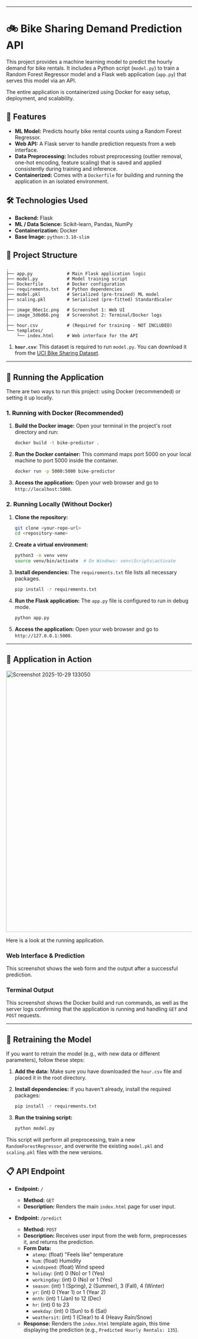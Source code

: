 
-----

# 🚲 Bike Sharing Demand Prediction API

This project provides a machine learning model to predict the hourly demand for bike rentals. It includes a Python script (`model.py`) to train a Random Forest Regressor model and a Flask web application (`app.py`) that serves this model via an API.

The entire application is containerized using Docker for easy setup, deployment, and scalability.

## 🌟 Features

  * **ML Model:** Predicts hourly bike rental counts using a Random Forest Regressor.
  * **Web API:** A Flask server to handle prediction requests from a web interface.
  * **Data Preprocessing:** Includes robust preprocessing (outlier removal, one-hot encoding, feature scaling) that is saved and applied consistently during training and inference.
  * **Containerized:** Comes with a `Dockerfile` for building and running the application in an isolated environment.

## 🛠️ Technologies Used

  * **Backend:** Flask
  * **ML / Data Science:** Scikit-learn, Pandas, NumPy
  * **Containerization:** Docker
  * **Base Image:** `python:3.10-slim`

## 📁 Project Structure

```
.
├── app.py             # Main Flask application logic
├── model.py           # Model training script
├── Dockerfile         # Docker configuration
├── requirements.txt   # Python dependencies
├── model.pkl          # Serialized (pre-trained) ML model
├── scaling.pkl        # Serialized (pre-fitted) StandardScaler
│
├── image_06ec1c.png   # Screenshot 1: Web UI
├── image_3d6d66.png   # Screenshot 2: Terminal/Docker logs
│
├── hour.csv           # (Required for training - NOT INCLUDED)
└── templates/
    └── index.html     # Web interface for the API
```


1.  **`hour.csv`**: This dataset is required to run `model.py`. You can download it from the [UCI Bike Sharing Dataset](https://archive.ics.uci.edu/ml/datasets/bike+sharing+dataset).

-----

## 🚀 Running the Application

There are two ways to run this project: using Docker (recommended) or setting it up locally.

### 1\. Running with Docker (Recommended)

1.  **Build the Docker image:**
    Open your terminal in the project's root directory and run:

    ```sh
    docker build -t bike-predictor .
    ```

2.  **Run the Docker container:**
    This command maps port 5000 on your local machine to port 5000 inside the container.

    ```sh
    docker run -p 5000:5000 bike-predictor
    ```

3.  **Access the application:**
    Open your web browser and go to `http://localhost:5000`.

### 2\. Running Locally (Without Docker)

1.  **Clone the repository:**

    ```sh
    git clone <your-repo-url>
    cd <repository-name>
    ```

2.  **Create a virtual environment:**

    ```sh
    python3 -m venv venv
    source venv/bin/activate  # On Windows: venv\Scripts\activate
    ```

3.  **Install dependencies:**
    The `requirements.txt` file lists all necessary packages.

    ```sh
    pip install -r requirements.txt
    ```

4.  **Run the Flask application:**
    The `app.py` file is configured to run in debug mode.

    ```sh
    python app.py
    ```

5.  **Access the application:**
    Open your web browser and go to `http://127.0.0.1:5000`.

-----

## 📸 Application in Action

<img width="698" height="708" alt="Screenshot 2025-10-29 133050" src="https://github.com/user-attachments/assets/2eff201a-de2b-4222-9b00-6c079de99601" />

Here is a look at the running application.

### Web Interface & Prediction

This screenshot shows the web form and the output after a successful prediction.

### Terminal Output

This screenshot shows the Docker build and run commands, as well as the server logs confirming that the application is running and handling `GET` and `POST` requests.

-----

## 🧠 Retraining the Model

If you want to retrain the model (e.g., with new data or different parameters), follow these steps:

1.  **Add the data:**
    Make sure you have downloaded the `hour.csv` file and placed it in the root directory.

2.  **Install dependencies:**
    If you haven't already, install the required packages:

    ```sh
    pip install -r requirements.txt
    ```

3.  **Run the training script:**

    ```sh
    python model.py
    ```

This script will perform all preprocessing, train a new `RandomForestRegressor`, and overwrite the existing `model.pkl` and `scaling.pkl` files with the new versions.

## 📋 API Endpoint

  * **Endpoint:** `/`

      * **Method:** `GET`
      * **Description:** Renders the main `index.html` page for user input.

  * **Endpoint:** `/predict`

      * **Method:** `POST`
      * **Description:** Receives user input from the web form, preprocesses it, and returns the prediction.
      * **Form Data:**
          * `atemp`: (float) "Feels like" temperature
          * `hum`: (float) Humidity
          * `windspeed`: (float) Wind speed
          * `holiday`: (int) 0 (No) or 1 (Yes)
          * `workingday`: (int) 0 (No) or 1 (Yes)
          * `season`: (int) 1 (Spring), 2 (Summer), 3 (Fall), 4 (Winter)
          * `yr`: (int) 0 (Year 1) or 1 (Year 2)
          * `mnth`: (int) 1 (Jan) to 12 (Dec)
          * `hr`: (int) 0 to 23
          * `weekday`: (int) 0 (Sun) to 6 (Sat)
          * `weathersit`: (int) 1 (Clear) to 4 (Heavy Rain/Snow)
      * **Response:**
        Renders the `index.html` template again, this time displaying the prediction (e.g., `Predicted Hourly Rentals: 135`).
